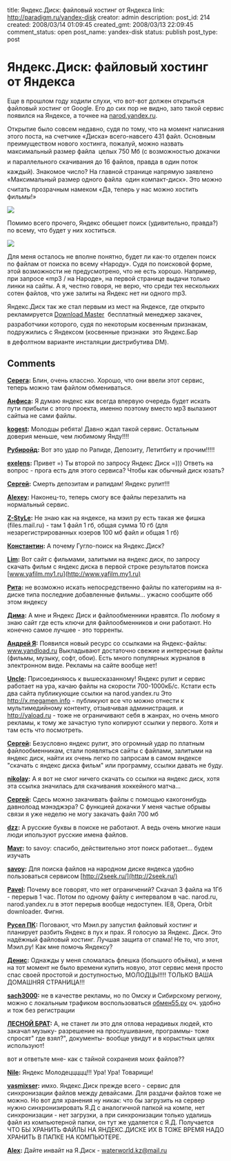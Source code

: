 title: Яндекс.Диск: файловый хостинг от Яндекса
link: http://paradigm.ru/yandex-disk
creator: admin
description: 
post_id: 214
created: 2008/03/14 01:09:45
created_gmt: 2008/03/13 22:09:45
comment_status: open
post_name: yandex-disk
status: publish
post_type: post

# Яндекс.Диск: файловый хостинг от Яндекса

Еще в прошлом году ходили слухи, что вот-вот должен открыться файловый хостинг от Google. Его до сих пор не видно, зато такой сервис появился на Яндексе, а точнее на [narod.yandex.ru](http://narod.yandex.ru/disk/).

Открытие было совсем недавно, судя по тому, что на момент написания этого поста, на счетчике «Диска» всего-навсего 431 файл. Основным преимуществом нового хостинга, пожалуй, можно назвать максимальный размер файла  целых 750 Мб (с возможностью докачки и параллельного скачивания до 16 файлов, правда в один поток  каждый). Знакомое число? На главной странице напрямую заявлено «Максимальный размер одного файла  один компакт-диск». Это можно считать прозрачным намеком «Да, теперь у нас можно хостить фильмы!»

![](/;-\)/2008/03/narod-disk.png)

Помимо всего прочего, Яндекс обещает поиск (удивительно, правда?) по всему, что будет у них хоститься.

![](/;-\)/2008/03/yandex-search.png)

Для меня осталось не вполне понятно, будет ли как-то отделен поиск по файлам от поиска по всему «Народу». Судя по поисковой форме, этой возможности не предусмотрено, что не есть хорошо. Например, при запросе «mp3 / на Народе», на первой странице выдачи только линки на сайты. А я, честно говоря, не верю, что среди тех нескольких сотен файлов, что уже залиты на Яндекс нет ни одного mp3.

Яндекс.Диск так же стал первым из мест на Яндексе, где открыто рекламируется [Download Master](http://www.westbyte.com/dm/)  бесплатный менеджер закачек, разработчики которого, судя по некоторым косвенным признакам, подружились с Яндексом (косвенные признаки  это Яндекс.Бар в дефолтном варианте инсталяции дистрибутива DM).

## Comments

**[Серега](#390 "2008/03/15 22:57:57"):** Блин, очень классно. Хорошо, что они ввели этот сервис, теперь можно там файлом обмениваться.

**[Анфиса](#399 "2008/03/17 14:09:30"):** Я думаю яндекс как всегда впервую очередь будет искать пути прибыли с этого проекта, именно поэтому вместо мр3 вылазиют сайтыа не сами файлы.

**[kogest](#503 "2008/04/07 04:49:59"):** Молодцы ребята! Давно ждал такой сервис. Остальным доверия меньше, чем любимому Янду!!!!

**[Рубиройд](#551 "2008/04/16 04:08:54"):** Вот это удар по Рапиде, Депозиту, Летитбиту и прочим!!!!!

**[exelens](#1577 "2008/08/13 10:15:51"):** Привет =) Ты второй по запросу Яндекс Диск =))) Ответь на вопрос - прога есть для этого сервиса? Чтобы как обычный диск юзать?

**[Сергей](#591 "2008/04/21 07:12:19"):** Смерть депозитам и рапидам! Яндекс рулит!!!

**[Alexey](#712 "2008/05/08 03:10:27"):** Наконец-то, теперь смогу все файлы перезалить на нормальный сервис.

**[Z-StyLe](#1298 "2008/07/07 07:46:12"):** Не знаю как на яндексе, на мэил ру есть такая же фишка (files.mail.ru) - там 1 файл 1 гб, общая сумма 10 гб (для незарегистрированных юзеров 100 мб файл и общая 1 гб)

**[Константин](#1916 "2008/09/01 04:57:54"):** А почему Гугло-поиск на Яндекс.Диск?

**[Lim](#42313 "2010/01/20 11:34:57"):** Вот сайт с фильмами, залитыми на яндекс диск, по запросу скачать фильм с яндекс диска в первой строке результатов поиска [www.yafilm.my1.ru](http://www.yafilm.my1.ru)

**[Рита](#41214 "2009/12/20 15:28:07"):** не возможно искать непосредственно файлы по категориям на я-диске типа последние добавленные фильмы... ужасно сообщите обб этом яндексу

**[Дима](#40703 "2009/12/07 16:49:39"):** А мне и Яндекс Диск и файлообменники нравятся. По любому я знаю сайт где есть ключи для файлообменников и они работают. Но конечно самое лучшее - это торренты.

**[Андрей Я](#36983 "2009/08/15 20:10:08"):** Появился новый ресурс со ссылками на Яндекс-файлы: www.yandload.ru Выкладывают достаточно свежие и интересные файлы (фильмы, музыку, софт, обои). Есть много популярных журналов в электронном виде. Рекламы на сайте вообще нет!

**[Uncle](#36271 "2009/07/21 22:11:07"):** Присоединяюсь к вышесказанному! Яндекс рулит и сервис работает на ура, качаю файлы на скорости 700-1000кБ/с. Кстати есть два сайта публикующие ссылки на narod.yandex.ru Это http://x.megamen.info - публикуют все что можно отнести к мультимедийному контенту, отзывчивая администрация. и http://yaload.ru - тоже не ограничивают себя в жанрах, но очень много рекламы, к тому же зачастую тупо копируют ссылки у первого. Хотя и там есть что посмотреть.

**[Сергей](#34569 "2009/05/21 07:39:23"):** Безусловно яндекс рулит, это огромный удар по платным файлообменникам, стали появляться сайты с файлами, залитыми на яндекс диск, найти их очень легко по запросам в самом яндексе "скачать с яндекс диска фильм" или программу, ссылки давать не буду.

**[nikolay](#33301 "2009/05/01 01:00:57"):** А я вот не смог ничего скачать со ссылки на яндекс диск, хотя эта ссылка значилась для скачивания хоккейного матча...

**[Сергей](#42382 "2010/01/26 00:12:46"):** Сдесь можно закачивать файлы с помощью какогонибудь давнолоад мэнэджэра? С функцией докачки У меня частые обрывы связи я уже неделю не могу закачать файл 700 мб

**[dzz](#30066 "2009/03/18 16:27:17"):** А русские буквы в поиске не работают. А ведь очень многие наши люди ипользуют русские имена файлов.

**[Mavr](#26131 "2009/02/19 14:29:43"):** to savoy: спасибо, действительно этот поиск работает... будем изучать

**[savoy](#26091 "2009/02/19 10:04:08"):** Для поиска файлов на народном диске яндекса удобно пользоваться сервисом [http://2seek.ru/](http://2seek.ru/)

**[Pavel](#47015 "2010/08/21 19:19:05"):** Почему все говорят, что нет ограничений? Скачал 3 файла на 1Гб - перерыв 1 час. Потом по одному файлу с интервалом в час. narod.ru, narod.yandex.ru в этот перерыв вообще недоступен. IE8, Opera, Orbit downloader. Фигня.

**[Русел ПК](#47059 "2010/08/24 18:30:24"):** Поговают, что Мэил.ру запустил файловый хостинг и планирует разбить Яндекс в пух и прах. Я голосую за Яндекс. Диск. Это надёжный файловый хостинг. Лучшая защита от спама! Не то, что этот, Мэил.ру! Как мне помочь Яндексу?

**[Денис](#47239 "2010/09/06 00:09:43"):** Однажды у меня сломалась флешка (большого объёма), и меня на тот момент не было времени купить новую, этот сервис меня просто спас своей простотой и доступностью, МОЛОДЦЫ!!!! ТОЛЬКО ВАША ДОМАШНЯЯ СТРАНИЦА!!!

**[sach3000](#63706 "2012/02/14 15:01:18"):** не в качестве рекламы, но по Омску и Сибирскому региону, можно с локальным трафиком воспользоваться [обмен55.ру](www.obmen55.ru) оч. удобно и тож без регистрации

**[ЛЕСНОЙ БРАТ](#65585 "2012/04/13 20:12:45"):** А, не станет ли это для отлова нерадивых людей, кто закачал музыку- разрешение на прослушивание, программы- тоже спросят" где взял?", документы- вообще увидут и в корыстных целях используют!

вот и ответьте мне- как с тайной сохранеия моих файлов??

**[Nile](#65716 "2012/04/18 20:00:20"):** Яндекс Молодеццццц!!! Ура! Ура! Товарищи!

**[vasmixser](#66531 "2012/05/21 11:10:22"):** имхо. Яндекс.Диск прежде всего - сервис для синхронизации файлов между девайсами. Для раздачи файлов тоже не можно. Но вот для хранения ну никак: что бы загрузить на сервер нужно синхронизировать Я.Д с аналогичной папкой на компе, нет синхронизации - нет загрузки, а при синхронизации только удалишь файл из компьютерной папки, он тут же удаляется с Я.Д. Получается ЧТО БЫ ХРАНИТЬ ФАЙЛЫ НА ЯНДЕКС.ДИСКЕ ИХ В ТОЖЕ ВРЕМЯ НАДО ХРАНИТЬ В ПАПКЕ НА КОМПЬЮТЕРЕ.

**[Alex](#66692 "2012/05/26 13:31:26"):** Дайте инвайт на Я.Диск - waterworld.kz@mail.ru

